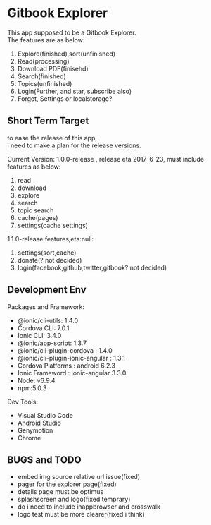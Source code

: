 # Gitbook Explorer
This app supposed to be a Gitbook Explorer.  
The features are as below:
1. Explore(finished),sort(unfinished)
2. Read(processing)
3. Download PDF(finisehd)
4. Search(finished)
5. Topics(unfinished)
6. Login(Further, and star, subscribe also)
7. Forget, Settings or localstorage?

## Short Term Target
to ease the release of this app,  
i need to make a plan for the release versions.  

Current Version: 1.0.0-release , release eta 2017-6-23, must include features as below:
1. read
2. download
3. explore
4. search
5. topic search
6. cache(pages)
7. settings(cache settings)

1.1.0-release features,eta:null:
1. settings(sort,cache)
2. donate(? not decided)
3. login(facebook,github,twitter,gitbook? not decided)

## Development Env

Packages and Framework:
* @ionic/cli-utils: 1.4.0
* Cordova CLI: 7.0.1
* Ionic CLI: 3.4.0
* @ionic/app-script: 1.3.7
* @ionic/cli-plugin-cordova : 1.4.0
* @ionic/cli-plugin-ionic-angular : 1.3.1
* Cordova Platforms : android 6.2.3
* Ionic Frameword : ionic-angular 3.3.0
* Node: v6.9.4
* npm:5.0.3

Dev Tools:
* Visual Studio Code
* Android Studio
* Genymotion
* Chrome

## BUGS and TODO
* embed img source relative url issue(fixed)
* pager for the explorer page(fixed)
* details page must be optimus
* splashscreen and logo(fixed temprary)
* do i need to include inappbrowser and crosswalk
* logo test must be more clearer(fixed i think)